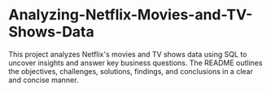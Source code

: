 # Analyzing-Netflix-Movies-and-TV-Shows-Data
This project analyzes Netflix's movies and TV shows data using SQL to uncover insights and answer key business questions. The README outlines the objectives, challenges, solutions, findings, and conclusions in a clear and concise manner.

